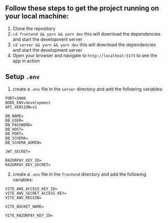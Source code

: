 ## Follow these steps to get the project running on your local machine:

1. Clone the repository
2. `cd frontend && yarn && yarn dev`  this will download the dependencies and start the development server
3. `cd server && yarn && yarn dev`  this will download the dependencies and start the development server
4. Open your browser and navigate to `http://localhost:5173` to see the app in action

## Setup `.env`

1. create a `.env` file in the `server` directory and add the following variables:

```
PORT=3000
NODE_ENV=development
API_VERSION=v1

DB_NAME=
DB_USER=
DB_PASSWORD=
DB_HOST=
DB_PORT=
DB_SCHEMA=
DB_SCHEMA_ADMIN=

JWT_SECRET=

RAZORPAY_KEY_ID=
RAZORPAY_KEY_SECRET=
```
2. create a `.env` file in the `frontend` directory and add the following variables:

```
VITE_AWS_ACCESS_KEY_ID=
VITE_AWS_SECRET_ACCESS_KEY=
VITE_AWS_REGION=

VITE_BUCKET_NAME=

VITE_RAZORPAY_KEY_ID=
```
